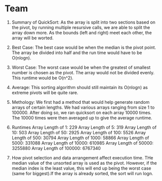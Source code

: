 # Team

1. Summary of QuickSort:
  As the array is split into two sections based on the pivot, by running multiple resursive calls, we are able to split the array down more. As the bounds (left and right) meet each other, the array will be worted.
  
2. Best Case:
    The best case would be when the median is the pivot point. The array be divided into half and the run time would have to be O(nlogn).
    
3. Worst Case: 
  The worst case would be when the greatest of smallest number is chosen as the pivot. The array would not be divided evenly. This runtime would be O(n^2).

4. Average: 
  This sorting algorithm should still maintain its O(nlogn) as extreme pivots will be quite rare.
  
5. Methology:
  We first had a method that would help generate random arrays of certain lengths. We had various arrays ranging from size 1 to 100000. After doing so, we ran quicksort on each array 10000 times. The 10000 times were then averaged up to give the average runtime.
  
6. Runtimes
      Array Length of 1: 229
      Array Length of 5: 319
      Array Length of 10: 503
      Array Length of 50: 2925
      Array Length of 100: 5526
      Array Length of 500: 30794
      Array Length of 1000: 58866
      Array Length of 5000: 331088
      Array Length of 10000: 610985
      Array Length of 50000: 3255880
      Array Length of 100000: 6767340
      
7. How pivot selection and data arrangement affect execution time.
  THe median value of the unsorted array is used as the pivot. However, if the median index is the least value, this will end up being the worst case (same for biggest).If the array is already sorted, the sort will run logn.

